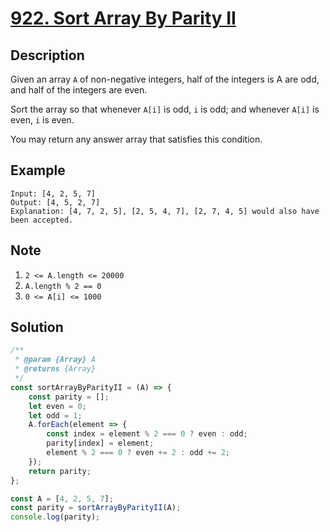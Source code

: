# [922. Sort Array By Parity II](https://leetcode.com/problems/sort-array-by-parity-ii/description/)

## Description
Given an array `A` of non-negative integers, half of the integers is A are odd, and half of the integers are even.  

Sort the array so that whenever `A[i]` is odd, `i` is odd; and whenever `A[i]` is even, `i` is even.  

You may return any answer array that satisfies this condition.  

## Example
```
Input: [4, 2, 5, 7]
Output: [4, 5, 2, 7]
Explanation: [4, 7, 2, 5], [2, 5, 4, 7], [2, 7, 4, 5] would also have been accepted.
```

## Note
1. `2 <= A.length <= 20000`
2. `A.length % 2 == 0`
3. `0 <= A[i] <= 1000`


## Solution
```javascript
/**
 * @param {Array} A
 * @returns {Array}
 */
const sortArrayByParityII = (A) => {
	const parity = [];
	let even = 0;
	let odd = 1;
	A.forEach(element => {
		const index = element % 2 === 0 ? even : odd;
		parity[index] = element;
		element % 2 === 0 ? even += 2 : odd += 2;
	});
	return parity;
};

const A = [4, 2, 5, 7];
const parity = sortArrayByParityII(A);
console.log(parity);

```